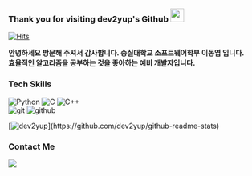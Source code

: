 ### Thank you for visiting dev2yup's Github <img src="https://user-images.githubusercontent.com/5679180/79618120-0daffb80-80be-11ea-819e-d2b0fa904d07.gif" width="27px">

[![Hits](https://hits.seeyoufarm.com/api/count/incr/badge.svg?url=https%3A%2F%2Fgithub.com%2Fdev2yup0&count_bg=%23C558DD&title_bg=%23555555&icon=mediafire.svg&icon_color=%23E7E7E7&title=hits&edge_flat=false)](https://hits.seeyoufarm.com)
<p>
  <b>안녕하세요 방문해 주셔서 감사합니다. 숭실대학교 소프트웨어학부 이동엽 입니다.</b></br>
  <b>효율적인 알고리즘을 공부하는 것을 좋아하는 예비 개발자입니다.</b>
</p>

 <h3>Tech Skills</h3>
  <p>
  <img alt="Python" src="https://img.shields.io/badge/-Python-3776ab?style=flat-square&logo=python&logoColor=white" />
  <img alt="C" src="https://img.shields.io/badge/-C-A8B9CC?style=flat-square&logo=C&logoColor=white" />
  <img alt="C++" src="https://img.shields.io/badge/-C++-00599C?style=flat-square&logo=C&logoColor=white" />
  </br>

  <img alt="git" src="https://img.shields.io/badge/-Git-F05032?style=flat-square&logo=git&logoColor=white" />
  <img alt="github" src="https://img.shields.io/badge/-Github-181717?style=flat-square&logo=Github&logoColor=white" />
  </br> 
  
  [![dev2yup](https://github-readme-stats.vercel.app/api?username=dev2yup&theme=flag-india&hide_border=false&show_icons=true&line_height=20&show_owner=true")](https://github.com/dev2yup/github-readme-stats)

<h3>Contact Me</h3>
<p>
<a href="mailto:leedy5521@naver.com"><img src="https://img.shields.io/badge/Email-D14836.svg?style=for-the-badge&logo=GMail&logoColor=white"/></a> &nbsp;
</p>
